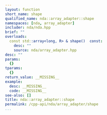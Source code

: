 ```yaml
---
layout: function
short_name: shape
qualified_name: nda::array_adapter::shape
namespaces: [nda, array_adapter]
includer: nda/nda.hpp
brief: ""
overloads:
  const std::array<long, R> & shape()  const:
    desc: ""
    source: nda/array_adapter.hpp
desc: ""
params:
  {}
tparams:
  {}
return_value: __MISSING__
example:
  desc: __MISSING__
  code: __MISSING__
see-also: []
title: nda::array_adapter::shape
permalink: /cpp-api/nda/array_adapter/shape
...
```


